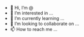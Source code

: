 - 👋 Hi, I’m @
- 👀 I’m interested in ...
- 🌱 I’m currently learning ...
- 💞️ I’m looking to collaborate on ...
- 📫 How to reach me ...

<!---
Werwolfina/Werwolfina is a ✨ special ✨ repository because its `README.md` (this file) appears on your GitHub profile.
You can click the Preview link to take a look at your changes.
--->
